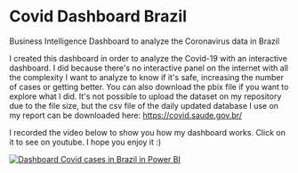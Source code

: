 # Covid Dashboard Brazil
Business Intelligence Dashboard to analyze the Coronavirus data in Brazil

I created this dashboard in order to analyze the Covid-19 with an interactive dashboard. I did because there's no interactive panel on the internet with all the complexity I want to analyze to know if it's safe, increasing the number of cases or getting better. You can also download the pbix file if you want to explore what I did. It's not possible to upload the dataset on my repository due to the file size, but the csv file of the daily updated database I use on my report can be downloaded here: https://covid.saude.gov.br/

I recorded the video below to show you how my dashboard works. Click on it to see on youtube. I hope you enjoy it :)

[![Dashboard Covid cases in Brazil in Power BI](http://img.youtube.com/vi/LI8JHn4zP_g/0.jpg)](http://www.youtube.com/watch?v=LI8JHn4zP_g "Video about the Covid cases in Brazil")

